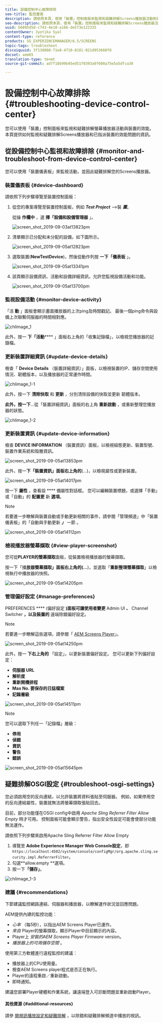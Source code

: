 ```yaml
---
title: 設備控制中心故障排除
seo-title: 監控畫面
description: 請依照本頁，使用「裝置」控制面板來監視和疑難排解Screens播放器活動和裝置的效能。
seo-description: 請依照本頁，使用「裝置」控制面板來監視和疑難排解Screens播放器活動和裝置的效能。
uuid: b6895d5d-c743-4e10-a166-de573e122335
contentOwner: Jyotika Syal
content-type: reference
products: SG_EXPERIENCEMANAGER/6.5/SCREENS
topic-tags: troubleshoot
discoiquuid: 3f130808-71e8-4710-8181-021d953660f8
docset: aem65
translation-type: tm+mt
source-git-commit: ad7f18b99b45ed51f0393a0f608a75e5a5dfca30

---
```



# 設備控制中心故障排除 {#troubleshooting-device-control-center}

您可以使用「裝置」控制面板來監視和疑難排解螢幕播放器活動與裝置的效能。 本頁提供如何監視和疑難排解Screens播放器和已指派裝置的效能問題的資訊。

## 從設備控制中心監視和故障排除 {#monitor-and-troubleshoot-from-device-control-center}

您可以使用「裝置儀表板」來監視活動，並因此疑難排解您的Screens播放器。

### 裝置儀表板 {#device-dashboard}

請依照下列步驟導覽至裝置控制面板：

1. 從您的專案導覽至裝置控制面板，例如 ***Test Project*** —&gt;裝 ***置***。

   從操 **作欄中** ，選 **擇「設備和設備管理器** 」。

   ![screen_shot_2019-09-03at13823pm](assets/screen_shot_2019-09-03at13823pm.png)

1. 清單顯示已分配和未分配的設備，如下圖所示。

   ![screen_shot_2019-09-05at12823pm](assets/screen_shot_2019-09-05at12823pm.png)

1. 選取裝置(**NewTestDevice**)，然後從動作列按 **一下「儀表板** 」。

   ![screen_shot_2019-09-05at13341pm](assets/screen_shot_2019-09-05at13341pm.png)

1. 該頁顯示設備資訊、活動和設備詳細資訊，允許您監視設備活動和功能。

   ![screen_shot_2019-09-05at13700pm](assets/screen_shot_2019-09-05at13700pm.png)

### 監視設備活動 {#monitor-device-activity}

「活 **動** 」面板會顯示畫面播放器的上次ping及時間戳記。 最後一個ping命令與設備上次聯繫伺服器的時間相對應。

![chlimage_1](assets/chlimage_1.png)

此外，按一 **下「活動****** 」面板右上角的「收集記錄檔」，以檢視您播放器的記錄檔。

### 更新裝置詳細資訊 {#update-device-details}

檢查「 **Device Details** （裝置詳細資訊）」面板，以檢視裝置的IP、儲存空間使用情況、韌體版本，以及播放器的正常運作時間。

![chlimage_1-1](assets/chlimage_1-1.png)

此外，按一下 **清除快取** 和 **更新** ，分別清除設備的快取並更新 [](screens-glossary.md) 韌體版本。

**此外，按一下**...從「裝置詳細資訊」面板的右上角 **重新啟動** ，或重新整理您播放器的狀態。

![chlimage_1-2](assets/chlimage_1-2.png)

### 更新裝置資訊 {#update-device-information}

檢查 **DEVICE INFORMATION** （裝置資訊）面板，以檢視組態更新、裝置型號、裝置作業系統和殼層資訊。

![screen_shot_2019-09-05at13853pm](assets/screen_shot_2019-09-05at13853pm.png)

此外，按一&#x200B;**下「裝置資訊」面板右上角的**(...)，以檢視屬性或更新裝置。

![screen_shot_2019-09-05at14017pm](assets/screen_shot_2019-09-05at14017pm.png)

按一下 **屬性** ，查看設 **** 備屬性對話框。 您可以編輯裝置標題，或選擇「手動」或「自動」的 **配置更** 新 **選項**。

>[!NOTE]
>
>若要進一步瞭解與裝置自動或手動更新相關的事件，請參閱「管理頻道」中「裝置儀表板」的「自動與手動更新 ***」*** 一節 [](managing-channels.md)。

![screen_shot_2019-09-05at14112pm](assets/screen_shot_2019-09-05at14112pm.png)

### 檢視播放器螢幕擷取 {#view-player-screenshot}

您可從**PLAYER的螢幕擷取**面板，從裝置檢視播放器的螢幕擷取。

按一下「播&#x200B;**放器螢幕擷取」面板右上角的(...**)，並選取「**重新整理螢幕擷取**」以檢視執行中播放器的快照。

![screen_shot_2019-09-05at14205pm](assets/screen_shot_2019-09-05at14205pm.png)

### 管理偏好設定 {#manage-preferences}

PREFERENCES **** (偏好設定 **)面板可讓使用者變更** Admin UI **、** Channel Switcher **，以及裝置的** 遠端除錯偏好設定。

>[!NOTE]
>
>若要進一步瞭解這些選項，請參閱「 [AEM Screens Player](working-with-screens-player.md)」。

![screen_shot_2019-09-05at14250pm](assets/screen_shot_2019-09-05at14250pm.png)

此外，按一 **下右上角的** 「設定」，以更新裝置偏好設定。 您可以更新下列偏好設定：

* **伺服器 URL**
* **解析度**
* **重新開機排程**
* **Max No. 要保存的日誌檔案**
* **記錄層級**

![screen_shot_2019-09-05at14511pm](assets/screen_shot_2019-09-05at14511pm.png)

>[!NOTE]
>
>您可以選取下列任一「記錄檔」層級：
>
>* **停用**
>* **偵錯**
>* **資訊**
>* **警告**
>* **錯誤**
>



![screen_shot_2019-09-05at15645pm](assets/screen_shot_2019-09-05at15645pm.png)

## 疑難排解OSGI設定 {#troubleshoot-osgi-settings}

您必須啟用空的反向連結，以允許裝置將資料張貼至伺服器。 例如，如果停用空的反向連結屬性，裝置就無法將螢幕擷取張貼回去。

目前，部分功能僅在OSGI config中啟用 *Apache Sling Referrer Filter Allow Empty* 時才可用。 控制面板可能會顯示警告，指出安全性設定可能會使部分功能無法運作。

請依照下列步驟來啟用Apache Sling Referrer Filter Allow Empty

1. 導覽至 **Adobe Experience Manager Web Console設定**，即 `https://localhost:4502/system/console/configMgr/org.apache.sling.security.impl.ReferrerFilter`。
1. 勾選**allow.empty **選項。
1. 按一下&#x200B;**「儲存」**。

![chlimage_1-3](assets/chlimage_1-3.png)

### 建議 {#recommendations}

下節建議監控網路連結、伺服器和播放器，以瞭解運作狀況並回應問題。

AEM提供內建的監控功能：

* *心率* （每5秒），以指出AEM Screens Player已運作。
* *來自* Player的螢幕擷取，顯示Player中目前顯示的內容。
* Player上 *安裝的AEM Screens Player Firmware* version。
* *播放器上的可用儲存空間* 。

使用第三方軟體進行遠程監控的建議：

* 播放器上的CPU使用量。
* 檢查AEM Screens player程式是否正在執行。
* Player的遠程重啟／重新啟動。
* 即時通知。

建議您部署Player硬體和作業系統，讓遠端登入可診斷問題並重新啟動Player。

#### 其他資源 {#additional-resources}

請參 [閱視訊播放設定和疑難排解](troubleshoot-videos.md) ，以除錯和疑難排解頻道中播放的視訊。
